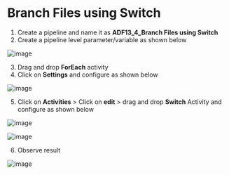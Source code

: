 # Branch Files using Switch

1. Create a pipeline and name it as **ADF13_4_Branch Files using Switch**
2. Create a pipeline level parameter/variable as shown below

![image](https://github.com/user-attachments/assets/09b0bc72-4f9c-45db-8c8d-cd6e9442b4bf)

3. Drag and drop **ForEach** activity
4. Click on **Settings** and configure as shown below

![image](https://github.com/user-attachments/assets/21662008-9b60-4bcc-9ee2-3e64c66ee197)

5. Click on **Activities** > Click on **edit** > drag and drop **Switch** Activity and configure as shown below

![image](https://github.com/user-attachments/assets/d04ee0b8-be2d-474e-88de-fa32762ac2a2)


![image](https://github.com/user-attachments/assets/cd9953a2-a8cc-43ea-90ce-565c12540f48)

6. Observe result

![image](https://github.com/user-attachments/assets/50b8e838-4733-4816-9e64-4734e72b4afb)

